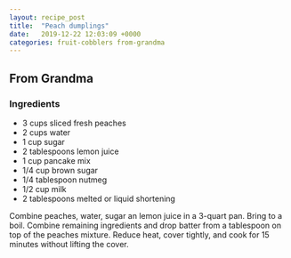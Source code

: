 ```yaml
---
layout: recipe_post
title:  "Peach dumplings"
date:   2019-12-22 12:03:09 +0000
categories: fruit-cobblers from-grandma
---
```


## From Grandma
### Ingredients
* 3 cups sliced fresh peaches
* 2 cups water
* 1 cup sugar
* 2 tablespoons lemon juice
* 1 cup pancake mix
* 1/4 cup brown sugar
* 1/4 tablespoon nutmeg
* 1/2 cup milk
* 2 tablespoons melted or liquid shortening


Combine peaches, water, sugar an lemon juice in a 3-quart pan. Bring to a boil. Combine remaining ingredients and drop batter from a tablespoon on top of the peaches mixture. Reduce heat, cover tightly, and cook for 15 minutes without lifting the cover.
